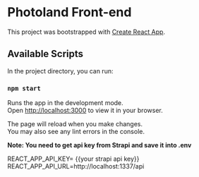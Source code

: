 # Photoland Front-end 

This project was bootstrapped with [Create React App](https://github.com/facebook/create-react-app).

## Available Scripts

In the project directory, you can run:

### `npm start`

Runs the app in the development mode.\
Open [http://localhost:3000](http://localhost:3000) to view it in your browser.

The page will reload when you make changes.\
You may also see any lint errors in the console.


**Note: You need to get api key from Strapi and save it into .env**

REACT_APP_API_KEY= {{your strapi api key}}
REACT_APP_API_URL=http://localhost:1337/api


